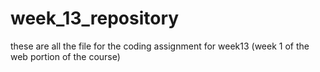 # week_13_repository
these are all the file for the coding assignment for week13 (week 1 of the web portion of the course)

